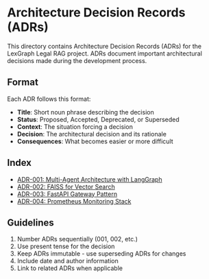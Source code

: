 # Architecture Decision Records (ADRs)

This directory contains Architecture Decision Records (ADRs) for the LexGraph Legal RAG project. ADRs document important architectural decisions made during the development process.

## Format

Each ADR follows this format:
- **Title**: Short noun phrase describing the decision
- **Status**: Proposed, Accepted, Deprecated, or Superseded
- **Context**: The situation forcing a decision
- **Decision**: The architectural decision and its rationale
- **Consequences**: What becomes easier or more difficult

## Index

- [ADR-001: Multi-Agent Architecture with LangGraph](001-multi-agent-architecture.md)
- [ADR-002: FAISS for Vector Search](002-faiss-vector-search.md)
- [ADR-003: FastAPI Gateway Pattern](003-fastapi-gateway.md)
- [ADR-004: Prometheus Monitoring Stack](004-prometheus-monitoring.md)

## Guidelines

1. Number ADRs sequentially (001, 002, etc.)
2. Use present tense for the decision
3. Keep ADRs immutable - use superseding ADRs for changes
4. Include date and author information
5. Link to related ADRs when applicable